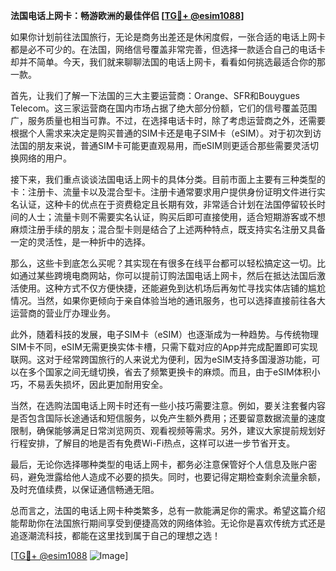 **法国电话上网卡：畅游欧洲的最佳伴侣 [[TG💪+ @esim1088](https://t.me/s/esim1088)]**

如果你计划前往法国旅行，无论是商务出差还是休闲度假，一张合适的电话上网卡都是必不可少的。在法国，网络信号覆盖非常完善，但选择一款适合自己的电话卡却并不简单。今天，我们就来聊聊法国的电话上网卡，看看如何挑选最适合你的那一款。

首先，让我们了解一下法国的三大主要运营商：Orange、SFR和Bouygues Telecom。这三家运营商在国内市场占据了绝大部分份额，它们的信号覆盖范围广，服务质量也相当可靠。不过，在选择电话卡时，除了考虑运营商之外，还需要根据个人需求来决定是购买普通的SIM卡还是电子SIM卡（eSIM）。对于初次到访法国的朋友来说，普通SIM卡可能更直观易用，而eSIM则更适合那些需要灵活切换网络的用户。

接下来，我们重点谈谈法国电话上网卡的具体分类。目前市面上主要有三种类型的卡：注册卡、流量卡以及混合型卡。注册卡通常要求用户提供身份证明文件进行实名认证，这种卡的优点在于资费稳定且长期有效，非常适合计划在法国停留较长时间的人士；流量卡则不需要实名认证，购买后即可直接使用，适合短期游客或不想麻烦注册手续的朋友；混合型卡则是结合了上述两种特点，既支持实名注册又具备一定的灵活性，是一种折中的选择。

那么，这些卡到底怎么买呢？其实现在有很多在线平台都可以轻松搞定这一切。比如通过某些跨境电商网站，你可以提前订购法国电话上网卡，然后在抵达法国后激活使用。这种方式不仅方便快捷，还能避免到达机场后再匆忙寻找实体店铺的尴尬情况。当然，如果你更倾向于亲自体验当地的通讯服务，也可以选择直接前往各大运营商的营业厅办理业务。

此外，随着科技的发展，电子SIM卡（eSIM）也逐渐成为一种趋势。与传统物理SIM卡不同，eSIM无需更换实体卡槽，只需下载对应的App并完成配置即可实现联网。这对于经常跨国旅行的人来说尤为便利，因为eSIM支持多国漫游功能，可以在多个国家之间无缝切换，省去了频繁更换卡的麻烦。而且，由于eSIM体积小巧，不易丢失损坏，因此更加耐用安全。

当然，在选购法国电话上网卡时还有一些小技巧需要注意。例如，要关注套餐内容是否包含国际长途通话和短信服务，以免产生额外费用；还要留意数据流量的速度限制，确保能够满足日常浏览网页、观看视频等需求。另外，建议大家提前规划好行程安排，了解目的地是否有免费Wi-Fi热点，这样可以进一步节省开支。

最后，无论你选择哪种类型的电话上网卡，都务必注意保管好个人信息及账户密码，避免泄露给他人造成不必要的损失。同时，也要记得定期检查剩余流量余额，及时充值续费，以保证通信畅通无阻。

总而言之，法国的电话上网卡种类繁多，总有一款能满足你的需求。希望这篇介绍能帮助你在法国旅行期间享受到便捷高效的网络体验。无论你是喜欢传统方式还是追逐潮流科技，都能在这里找到属于自己的理想之选！

[[TG💪+ @esim1088](https://t.me/s/esim1088) ![Image](https://i.postimg.cc/4NQfJmqS/Snipaste-2025-05-13-00-14-12.png)]